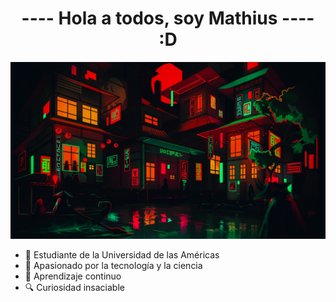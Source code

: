 <h1 align="center"> ---- Hola a todos, soy Mathius ---- :D </h1>

![Banner](./Full.jpg)

- 📖 Estudiante de la Universidad de las Américas
- 🧠 Apasionado por la tecnología y la ciencia
- 🌱 Aprendizaje continuo
- 🔍 Curiosidad insaciable

